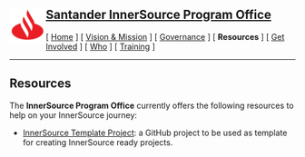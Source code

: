 <h2>
 <a href="/README.md">
   <img alt="Santander" src="/assets/img/santander.png" align="left" width="64" height="64" />
   Santander InnerSource Program Office
 </a>
</h2>

[ [Home](/README.md) ] [ [Vision & Mission](/doc/vision-and-mission.md) ] [ [Governance](/doc/governance.md) ] [ **Resources** ] [ [Get Involved](/doc/get-involved.md) ] [ [Who](/doc/who.md) ] [ [Training](/doc/training.md) ]

---

## Resources
The **InnerSource Program Office** currently offers the following resources to help on your InnerSource journey:

* [InnerSource Template Project](https://github.com/santander-group-europe/innersource-projecttemplate): a GitHub project to be used as template for creating InnerSource ready projects.
